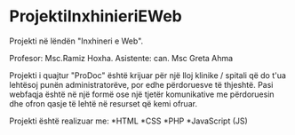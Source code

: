 # ProjektiInxhinieriEWeb
Projekti në lëndën "Inxhineri e Web". 

Profesor: Msc.Ramiz Hoxha. 
Asistente: can. Msc Greta Ahma

Projekti i quajtur "ProDoc"  është krijuar për një lloj klinike / spitali që do t'ua lehtësoj punën administratorëve, por edhe përdoruesve të thjeshtë. Pasi webfaqja është në një formë ose një tjetër komunikative me përdoruesin dhe ofron qasje të lehtë në resurset që kemi ofruar. 

Projekti është realizuar me:
*HTML
*CSS
*PHP
*JavaScript (JS)
